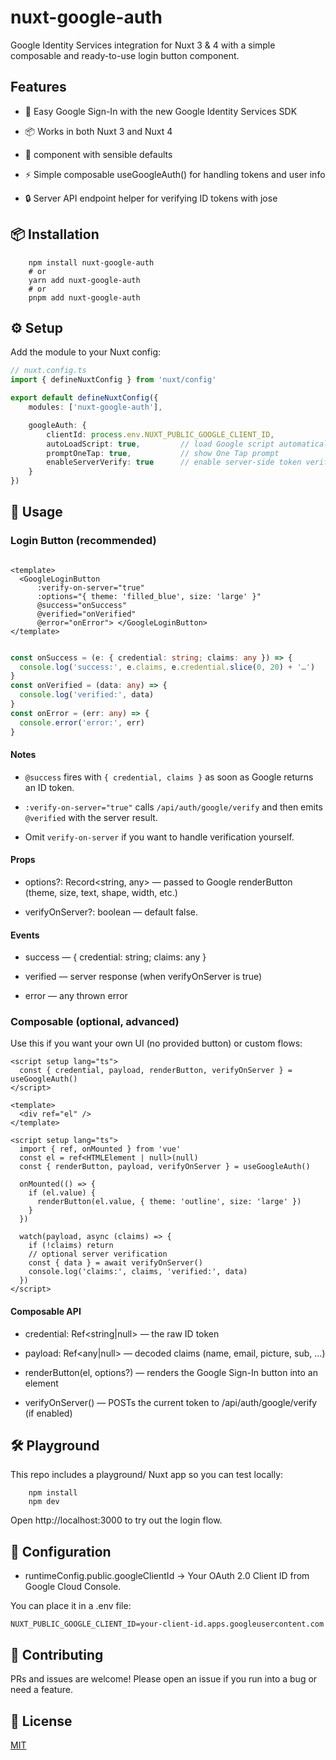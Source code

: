 # nuxt-google-auth

Google Identity Services integration for Nuxt 3 & 4 with a simple composable and ready-to-use login button component.

## Features

- 🔑 Easy Google Sign-In with the new Google Identity Services SDK

- 📦 Works in both Nuxt 3 and Nuxt 4

- 🎨 <GoogleLoginButton /> component with sensible defaults

- ⚡ Simple composable useGoogleAuth() for handling tokens and user info

- 🔒 Server API endpoint helper for verifying ID tokens with jose

## 📦 Installation

```shell
    npm install nuxt-google-auth
    # or
    yarn add nuxt-google-auth
    # or
    pnpm add nuxt-google-auth
```

## ⚙️ Setup

Add the module to your Nuxt config:

```ts
// nuxt.config.ts
import { defineNuxtConfig } from 'nuxt/config'

export default defineNuxtConfig({
    modules: ['nuxt-google-auth'],

    googleAuth: {
        clientId: process.env.NUXT_PUBLIC_GOOGLE_CLIENT_ID,
        autoLoadScript: true,         // load Google script automatically
        promptOneTap: true,           // show One Tap prompt
        enableServerVerify: true      // enable server-side token verification endpoint
    }
})
```
## 🚀 Usage

### Login Button (recommended)

```vue

<template>
  <GoogleLoginButton
      :verify-on-server="true"
      :options="{ theme: 'filled_blue', size: 'large' }"
      @success="onSuccess"
      @verified="onVerified"
      @error="onError"> </GoogleLoginButton>
</template>
```

```ts

const onSuccess = (e: { credential: string; claims: any }) => {
  console.log('success:', e.claims, e.credential.slice(0, 20) + '…')
}
const onVerified = (data: any) => {
  console.log('verified:', data)
}
const onError = (err: any) => {
  console.error('error:', err)
}

```
#### Notes

- `@success` fires with `{ credential, claims }` as soon as Google returns an ID token.

- `:verify-on-server="true"` calls `/api/auth/google/verify` and then emits `@verified` with the server result.

- Omit `verify-on-server` if you want to handle verification yourself.

#### Props

- options?: Record<string, any> — passed to Google renderButton (theme, size, text, shape, width, etc.)

- verifyOnServer?: boolean — default false.

#### Events

- success — { credential: string; claims: any }

- verified — server response (when verifyOnServer is true)

- error — any thrown error

### Composable (optional, advanced)

Use this if you want your own UI (no provided button) or custom flows:

```vue
<script setup lang="ts">
  const { credential, payload, renderButton, verifyOnServer } = useGoogleAuth()
</script>

<template>
  <div ref="el" />
</template>

<script setup lang="ts">
  import { ref, onMounted } from 'vue'
  const el = ref<HTMLElement | null>(null)
  const { renderButton, payload, verifyOnServer } = useGoogleAuth()

  onMounted(() => {
    if (el.value) {
      renderButton(el.value, { theme: 'outline', size: 'large' })
    }
  })

  watch(payload, async (claims) => {
    if (!claims) return
    // optional server verification
    const { data } = await verifyOnServer()
    console.log('claims:', claims, 'verified:', data)
  })
</script>

```
#### Composable API
- credential: Ref<string|null> — the raw ID token

- payload: Ref<any|null> — decoded claims (name, email, picture, sub, …)

- renderButton(el, options?) — renders the Google Sign-In button into an element

- verifyOnServer() — POSTs the current token to /api/auth/google/verify (if enabled)


## 🛠️ Playground
This repo includes a playground/ Nuxt app so you can test locally:

```shell
    npm install
    npm dev
```
Open http://localhost:3000 to try out the login flow.

## 📖 Configuration

- runtimeConfig.public.googleClientId → Your OAuth 2.0 Client ID from Google Cloud Console.

You can place it in a .env file:

```shell
NUXT_PUBLIC_GOOGLE_CLIENT_ID=your-client-id.apps.googleusercontent.com
```
## 🤝 Contributing
PRs and issues are welcome! Please open an issue if you run into a bug or need a feature.

## 📄 License
[MIT](LICENSE)